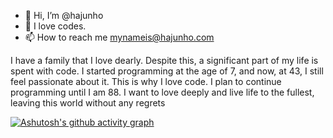 - 👋 Hi, I’m @hajunho
- 💞️ I love codes.
- 📫 How to reach me mynameis@hajunho.com

I have a family that I love dearly. Despite this, a significant part of my life is spent with code. I started programming at the age of 7, and now, at 43, I still feel passionate about it. This is why I love code. I plan to continue programming until I am 88. I want to love deeply and live life to the fullest, leaving this world without any regrets
<!---
hajunho/hajunho is a ✨ special ✨ repository because its `README.md` (this file) appears on your GitHub profile.
You can click the Preview link to take a look at your changes.
--->

[![Ashutosh's github activity graph](https://github-readme-activity-graph.vercel.app/graph?username=hajunho)](https://github.com/ashutosh00710/github-readme-activity-graph)
